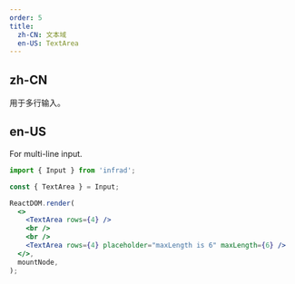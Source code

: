 ```yaml
---
order: 5
title:
  zh-CN: 文本域
  en-US: TextArea
---
```


## zh-CN

用于多行输入。

## en-US

For multi-line input.

```jsx
import { Input } from 'infrad';

const { TextArea } = Input;

ReactDOM.render(
  <>
    <TextArea rows={4} />
    <br />
    <br />
    <TextArea rows={4} placeholder="maxLength is 6" maxLength={6} />
  </>,
  mountNode,
);
```
